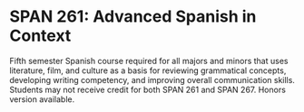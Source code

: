 # SPAN 261: Advanced Spanish in Context

Fifth semester Spanish course required for all majors and minors that uses literature, film, and culture as a basis for reviewing grammatical concepts, developing writing competency, and improving overall communication skills. Students may not receive credit for both SPAN 261 and SPAN 267. Honors version available.